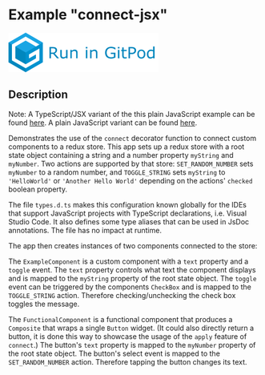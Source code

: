 # Example "connect-jsx"

[![GitPod Logo](../../doc/run-in-gitpod.png)](https://gitpod.io/#example=connect-jsx/https://github.com/eclipsesource/tabris-decorators/tree/master/examples/connect-jsx)

## Description

Note: A TypeScript/JSX variant of the this plain JavaScript example can be found [here](../connect). A plain JavaScript variant can be found [here](../connect-js).

Demonstrates the use of the `connect` decorator function to connect custom components to a redux store. This app sets up a redux store with a root state object containing a string  and a number property `myString` and `myNumber`. Two actions are supported by that store: `SET_RANDOM_NUMBER` sets `myNumber` to a random number, and `TOGGLE_STRING` sets `myString` to `'HelloWorld'` or `'Another Hello World'` depending on the actions' `checked` boolean property.

The file `types.d.ts` makes this configuration known globally for the IDEs that support JavaScript projects with TypeScript declarations, i.e. Visual Studio Code. It also defines some type aliases that can be used in JsDoc annotations. The file has no impact at runtime.

The app then creates instances of two components connected to the store:

The `ExampleComponent` is a custom component with a `text` property and a `toggle` event. The `text` property controls what text the component displays and is mapped to the `myString` property of the root state object. The `toggle` event can be triggered by the components `CheckBox` and is mapped to the `TOGGLE_STRING` action. Therefore checking/unchecking the check box toggles the message.

The `FunctionalComponent` is a functional component that produces a `Composite` that wraps a single `Button` widget. (It could also directly return a button, it is done this way to showcase the usage of the `apply` feature of `connect`.) The button's `text` property is mapped to the `myNumber` property of the root state object. The button's select event is mapped to the `SET_RANDOM_NUMBER` action. Therefore tapping the button changes its text.
